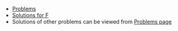 - [Problems](https://oj.vnoi.info/contest/vnoicup23_r1)
- [Solutions for F](https://www.facebook.com/code.cung.rr/posts/pfbid02T3eUzknU6RRBoDR2VxVNNmajNUF3jrKvVcB9RpEbtfvyyRGSo9Pk9Ezavzvxed8il)
- Solutions of other problems can be viewed from [Problems page](https://oj.vnoi.info/contest/vnoicup23_r1)
